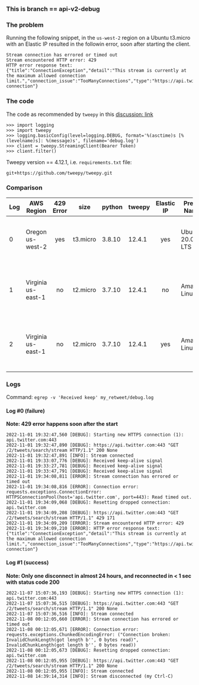 ### This is branch == api-v2-debug
### The problem
Running the following snippet, in the `us-west-2` region on a Ubuntu t3.micro with an Elastic IP
resulted in the followin error, soon after starting the client.
```
Stream connection has errored or timed out
Stream encountered HTTP error: 429
HTTP error response text: {"title":"ConnectionException","detail":"This stream is currently at the maximum allowed connection limit.","connection_issue":"TooManyConnections","type":"https://api.twitter.com/2/problems/streaming-connection"}
```

### The code
The code as recommended by `tweepy` in this [discussion: link](https://github.com/tweepy/tweepy/discussions/1963)
```
>>> import logging
>>> import tweepy
>>> logging.basicConfig(level=logging.DEBUG, format='%(asctime)s [%(levelname)s]: %(message)s', filename='debug.log')
>>> client = tweepy.StreamingClient(Bearer Token)
>>> client.filter()
```

Tweepy version == 4.12.1, i.e. `requirements.txt` file:
```
git+https://github.com/tweepy/tweepy.git
```

### Comparison
|Log|AWS Region|429 Error|size|python|tweepy|Elastic IP|Pretty Name|ami id|arch|GCC|AMI Description|
|---|--------|  :---:  |----|------|------|  :---:   |-----------|------|----|---|---------------|
|0|Oregon us-west-2|yes|t3.micro|3.8.10|12.4.1|yes|Ubuntu 20.04.5 LTS|ami-05b45bd47471e1710|x86_64|[GCC 9.4.0] on linux|Canonical, Ubuntu, 20.04 LTS, amd64 focal image build on 2022-01-31|
|1|Virginia us-east-1|no|t2.micro|3.7.10|12.4.1|no|Amazon Linux 2|ami-09d3b3274b6c5d4aa|x86_64|[GCC 7.3.1 20180712 (Red Hat 7.3.1-13)] on linux|Amazon Linux 2 Kernel 5.10 AMI 2.0.20221004.0 x86_64 HVM gp2|
|2|Virginia us-east-1|no|t2.micro|3.7.10|12.4.1|yes|Amazon Linux 2|ami-09d3b3274b6c5d4aa|x86_64|[GCC 7.3.1 20180712 (Red Hat 7.3.1-13)] on linux|Amazon Linux 2 Kernel 5.10 AMI 2.0.20221004.0 x86_64 HVM gp2||

### Logs
Command: `egrep -v 'Received keep' my_retweet/debug.log`

#### Log #0 (failure)
**Note: 429 error happens soon after the start**
```
2022-11-01 19:32:47,560 [DEBUG]: Starting new HTTPS connection (1): api.twitter.com:443
2022-11-01 19:32:47,890 [DEBUG]: https://api.twitter.com:443 "GET /2/tweets/search/stream HTTP/1.1" 200 None
2022-11-01 19:32:47,891 [INFO]: Stream connected
2022-11-01 19:33:07,776 [DEBUG]: Received keep-alive signal
2022-11-01 19:33:27,781 [DEBUG]: Received keep-alive signal
2022-11-01 19:33:47,791 [DEBUG]: Received keep-alive signal
2022-11-01 19:34:08,811 [ERROR]: Stream connection has errored or timed out
2022-11-01 19:34:08,816 [ERROR]: Connection error: requests.exceptions.ConnectionError: HTTPSConnectionPool(host='api.twitter.com', port=443): Read timed out.
2022-11-01 19:34:09,068 [DEBUG]: Resetting dropped connection: api.twitter.com
2022-11-01 19:34:09,208 [DEBUG]: https://api.twitter.com:443 "GET /2/tweets/search/stream HTTP/1.1" 429 171
2022-11-01 19:34:09,209 [ERROR]: Stream encountered HTTP error: 429
2022-11-01 19:34:09,210 [ERROR]: HTTP error response text: {"title":"ConnectionException","detail":"This stream is currently at the maximum allowed connection limit.","connection_issue":"TooManyConnections","type":"https://api.twitter.com/2/problems/streaming-connection"}
```

#### Log #1 (success)
**Note: Only one disconnect in almost 24 hours, and reconnected in < 1 sec with status code 200**

```
2022-11-07 15:07:36,193 [DEBUG]: Starting new HTTPS connection (1): api.twitter.com:443
2022-11-07 15:07:36,515 [DEBUG]: https://api.twitter.com:443 "GET /2/tweets/search/stream HTTP/1.1" 200 None
2022-11-07 15:07:36,516 [INFO]: Stream connected
2022-11-08 00:12:05,660 [ERROR]: Stream connection has errored or timed out
2022-11-08 00:12:05,671 [ERROR]: Connection error: requests.exceptions.ChunkedEncodingError: ("Connection broken: InvalidChunkLength(got length b'', 0 bytes read)", InvalidChunkLength(got length b'', 0 bytes read))
2022-11-08 00:12:05,673 [DEBUG]: Resetting dropped connection: api.twitter.com
2022-11-08 00:12:05,955 [DEBUG]: https://api.twitter.com:443 "GET /2/tweets/search/stream HTTP/1.1" 200 None
2022-11-08 00:12:05,955 [INFO]: Stream connected
2022-11-08 14:39:14,314 [INFO]: Stream disconnected (my Ctrl-C)
```

<!--
# vim: ai et ts=4 sw=4 sts=4 nu
-->
